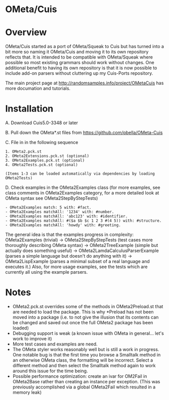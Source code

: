 OMeta/Cuis
==========

# Overview

OMeta/Cuis started as a port of OMeta/Squeak to Cuis but has turned into a bit more so naming it OMeta/Cuis and moving it to its own repository reflects that.  It is intended to be compatible with OMeta/Squeak where possible so most existing grammars should work without changes.  One additional benefit to having its own repository is that it is now possible to include add-on parsers without cluttering up my Cuis-Ports repository.

The main project page at http://randomsamples.info/project/OMetaCuis has more documation and tutorials.

# Installation

A. Download Cuis5.0-3348 or later

B. Pull down the OMeta*.st files from https://github.com/pbella/OMeta-Cuis

C. File in in the following sequence

	1. OMeta2.pck.st
	2. OMeta2Extensions.pck.st (optional)
	3. OMeta2Examples.pck.st (optional)
	4. OMeta2Tests.pck.st (optional)

	(Items 1-3 can be loaded automatically via dependencies by loading OMeta2Tests)

D. Check examples in the OMeta2Examples class (for more examples, see class comments in OMeta2Examples category, for a more detailed look at OMeta syntax see OMeta2StepByStepTests)

	- OMeta2Examples match: 5 with: #fact.
	- OMeta2Examples matchAll: '1234' with: #number.
	- OMeta2Examples matchAll: 'abc123' with: #identifier.
	- OMeta2Examples matchAll: #($a $b $c 1 2 3 #(4 5)) with: #structure.
	- OMeta2Examples matchAll: 'howdy' with: #greeting.

The general idea is that the examples progress in complexity: OMeta2Examples (trivial) -> OMeta2StepByStepTests (test cases more thoroughly describing OMeta syntax) -> OMeta2TreeExample (simple but actually does something useful) -> OMeta2LamdaCalculusParserExample (parses a simple language but doesn't do anything with it) -> OMeta2LispExample (parses a minimal subset of a real language and executes it.)  Also, for more usage examples, see the tests which are currently all using the example parsers.

# Notes

- OMeta2.pck.st overrides some of the methods in OMeta2Preload.st that are needed to load the package.  This is why *Preload has not been moved into a package (i.e. to not give the illusion that its contents can be changed and saved out once the full OMeta2 package has been loaded)
- Debugging support is weak (a known issue with OMeta in general... let's work to improve it)
- More test cases and examples are need.
- The OMeta styler works reasonably well but is still a work in progress.  One notable bug is that the first time you browse a Smalltalk method in an otherwise OMeta class, the formatting will be incorrect.  Select a different method and then select the Smalltalk method again to work around this issue for the time being.
- Possible performance optimization: create an ivar for OM2Fail in OMeta2Base rather than creating an instance per exception. (This was previously accomplished via a global OMeta2Fail which resulted in a memory leak)
